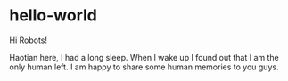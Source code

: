 # hello-world

Hi Robots!

Haotian here, I had a long sleep. When I wake up I found out that I am the only human left.
I am happy to share some human memories to you guys. 
